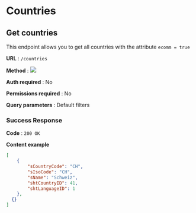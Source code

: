 # Countries

## Get countries

This endpoint allows you to get all countries with the attribute `ecomm = true`

**URL** : `/countries`

**Method** : <img src="https://img.shields.io/badge/GET%20-%23323330.svg?&style=flat&color=green"/>

**Auth required** : No

**Permissions required** : No

**Query parameters** : Default filters

### Success Response

**Code** : `200 OK`

**Content example**

```json
[
    {
        "sCountryCode": "CH",
        "sIsoCode": "CH",
        "sName": "Schweiz",
        "shtCountryID": 41,
        "shtLanguageID": 1
    },
  {}
]
```